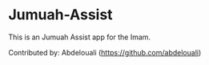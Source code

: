 # Jumuah-Assist
This is an Jumuah Assist app for the Imam.

Contributed by:
Abdelouali (https://github.com/abdelouali)
